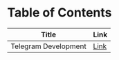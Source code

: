 # Table of Contents

| Title                 | Link
|---------------------- |-------------------------------------------
| Telegram Development  |[Link](../../tutorials/docs/telegram.html)